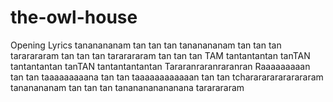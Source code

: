 # the-owl-house
Opening Lyrics
tananananam tan tan tan tananananam tan tan tan tararararam tan tan tan tararararam tan tan tan TAM tantantantan tanTAN tantantantan tanTAN tantantantantan Tararanraranraranran Raaaaaaaaan tan tan taaaaaaaaana tan tan taaaaaaaaaaaan tan tan tchararararararararam tananananam tan tan tan tananananananana tararararam
